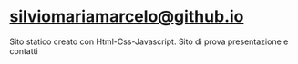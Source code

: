 # silviomariamarcelo@github.io


Sito statico creato con Html-Css-Javascript.
Sito di prova presentazione e contatti
